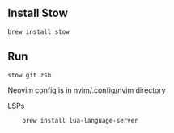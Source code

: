## Install Stow
```
brew install stow
```

## Run

```shell
stow git zsh
```

Neovim config is in nvim/.config/nvim directory


LSPs

```bash
    brew install lua-language-server
```